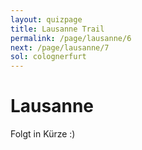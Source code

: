 ```yaml
---
layout: quizpage
title: Lausanne Trail
permalink: /page/lausanne/6
next: /page/lausanne/7
sol: colognerfurt
---
```


# Lausanne

Folgt in Kürze :)
